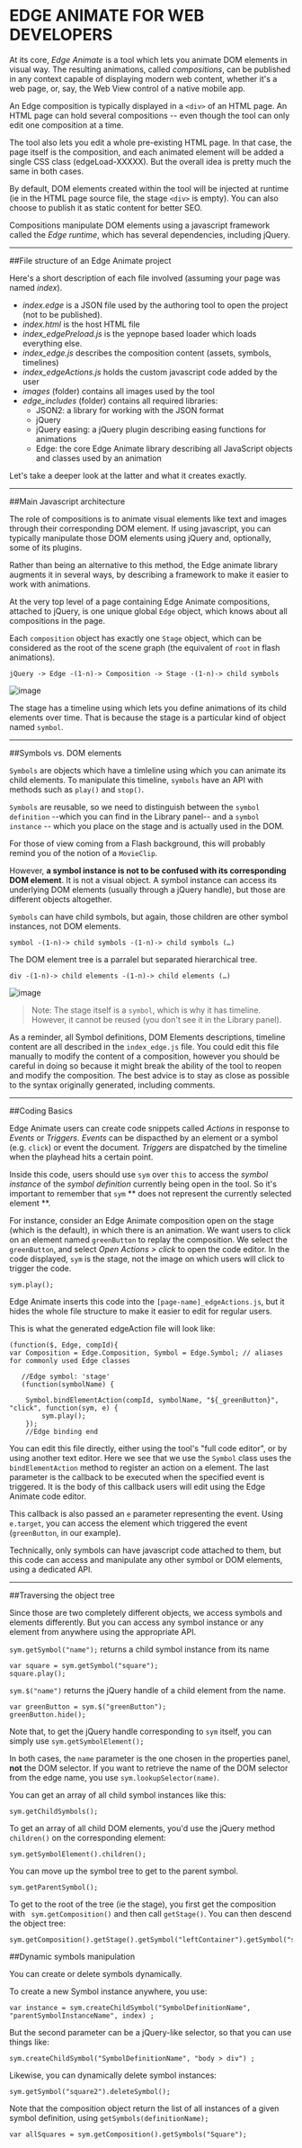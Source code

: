 # EDGE ANIMATE FOR WEB DEVELOPERS

At its core, *Edge Animate* is a tool which lets you animate DOM elements in visual way. The resulting animations, called *compositions*, can be published in any context capable of displaying modern web content, whether it's a web page, or, say, the Web View control of a native mobile app.

An Edge composition is typically displayed in a `<div>` of an HTML page. An HTML page can hold several compositions -- even though the tool can only edit one composition at a time.

The tool also lets you edit a whole pre-existing HTML page. In that case, the page itself is the composition, and each animated element will be added a single CSS class (edgeLoad-XXXXX). But the overall idea is pretty much the same in both cases.

By default, DOM elements created within the tool will be injected at runtime (ie in the HTML page source file, the stage `<div>` is empty). You can also choose to publish it as static content for better SEO.

Compositions manipulate DOM elements using a javascript framework called the *Edge runtime*, which has several dependencies, including jQuery.


--------------------------
##File structure of an Edge Animate project

Here's a short description of each file involved (assuming your page was named *index*).

* *index.edge* is a JSON file used by the authoring tool to open the project (not to be published).
* *index.html* is the host HTML file
* *index_edgePreload.js* is the yepnope based loader which loads everything else.
* *index_edge.js* describes the composition content (assets, symbols, timelines)
* *index_edgeActions.js* holds the custom javascript code added by the user
* *images* (folder) contains all images used by the tool
* *edge_includes* (folder) contains all required libraries:
	*  JSON2: a library for working with the JSON format
	*  jQuery
	*  jQuery easing: a jQuery plugin describing easing functions for animations
	*  Edge: the core Edge Animate library describing all JavaScript objects and classes used by an animation

Let's take a deeper look at the latter and what it creates exactly.

--------------------------
##Main Javascript architecture

The role of compositions is to animate visual elements like text and images through their corresponding DOM element. If using javascript, you can typically manipulate those DOM elements using jQuery and, optionally, some of its plugins.

Rather than being an alternative to this method, the Edge animate library augments it in several ways, by describing a framework to make it easier to work with animations.

At the very top level of a page containing Edge Animate compositions, attached to jQuery, is one unique global `Edge` object, which knows about all compositions in the page.

Each `composition` object has exactly one `Stage` object, which can be considered as the root of the scene graph (the equivalent of `root` in flash animations).

`jQuery -> Edge -(1-n)-> Composition -> Stage -(1-n)-> child symbols`

![image](tree.png)

The stage has a timeline using which lets you define animations of its child elements over time. That is because the stage is a particular kind of object named `symbol`.

--------------------------

##Symbols vs. DOM elements

`Symbols` are objects which have a timleline using which you can animate its child elements. To manipulate this timeline, `symbols` have an API with methods such as `play()` and `stop()`.

`Symbols` are reusable, so we need to distinguish between the `symbol definition` --which you can find in the Library panel-- and a `symbol instance` -- which you place on the stage and is actually used in the DOM.

For those of view coming from a Flash background, this will probably remind you of the notion of a `MovieClip`.

However, **a symbol instance is not to be confused with its corresponding DOM element**. It is not a visual object. A symbol instance can access its underlying DOM elements (usually through a jQuery handle), but those are different objects altogether.

`Symbols` can have child symbols, but again, those children are other symbol instances, not DOM elements.

`symbol -(1-n)-> child symbols -(1-n)-> child symbols (…)`

The DOM element tree is a parralel but separated hierarchical tree.

`div -(1-n)-> child elements -(1-n)-> child elements (…)`

![image](dom-vs-symbols.png)


> Note: The stage itself is a `symbol`, which is why it has timeline. However, it cannot be reused (you don't see it in the Library panel).

As a reminder, all Symbol definitions, DOM Elements descriptions, timeline content are all described in the  `index_edge.js` file. You could edit this file manually to modify the content of a composition, however you should be careful in doing so because it might break the ability of the tool to reopen and modify the composition. The best advice is to stay as close as possible to the syntax originally generated, including comments.


--------------------------

##Coding Basics

Edge Animate users can create code snippets called *Actions* in response to *Events* or *Triggers*. *Events* can be dispacthed by an element or a symbol (e.g. `click`) or event the document. *Triggers* are dispatched by the timeline when the playhead hits a certain point.

Inside this code, users should use `sym` over `this` to  access the *symbol instance* of the *symbol definition* currently being open in the tool. So it's important to remember that `sym` ** does not represent the currently selected element **.

For instance, consider an Edge Animate composition open on the stage (which is the default), in which there is an animation. We want users to click on an element named `greenButton` to replay the composition. We select the `greenButton`, and select *Open Actions > click* to open the code editor. In the code displayed, `sym` is the stage, not the image on which users will click to trigger the code.

	sym.play();

Edge Animate inserts this code into the `[page-name]_edgeActions.js`, but it hides the whole file structure to make it easier to edit for regular users.


This is what the generated edgeAction file will look like:

	(function($, Edge, compId){
	var Composition = Edge.Composition, Symbol = Edge.Symbol; // aliases for commonly used Edge classes

	   //Edge symbol: 'stage'
	   (function(symbolName) {
            
      	Symbol.bindElementAction(compId, symbolName, "${_greenButton}", "click", function(sym, e) {
			sym.play();
      	});
      	//Edge binding end


You can edit this file directly, either using the tool's "full code editor", or by using another text editor. Here we see that we use the `Symbol` class uses the `bindElementAction` method to register an action on a element. The last parameter is the callback to be executed when the specified event is triggered. It is the body of this callback users will edit using the Edge Animate code editor.

This callback is also passed an `e` parameter representing the event. Using `e.target`, you can access the element which triggered the event (`greenButton`, in our example).

Technically, only symbols can have javascript code attached to them, but this code can access and manipulate any other symbol or DOM elements, using a dedicated API.

--------------------------

##Traversing the object tree

Since those are two completely different objects, we access symbols and elements differently. But you can access any symbol instance or any element from anywhere using the appropriate API.

`sym.getSymbol("name");` returns a child symbol instance from its name
	
	var square = sym.getSymbol("square");
	square.play();


`sym.$("name")` returns the jQuery handle of a child element from the name.

	var greenButton = sym.$("greenButton");
	greenButton.hide();

Note that, to get the jQuery handle corresponding to `sym` itself, you can simply use	`sym.getSymbolElement();`

In both cases, the `name` parameter is the one chosen in the properties panel, **not** the DOM selector. If you want to retrieve the name of the DOM selector from the edge name, you use `sym.lookupSelector(name)`.

You can get an array of all child symbol instances like this:

	sym.getChildSymbols();

To get an array of all child DOM elements, you'd use the jQuery method `children()` on the corresponding element:

	sym.getSymbolElement().children();

You can move up the symbol tree to get to the parent symbol.

	sym.getParentSymbol();


To get to the root of the tree (ie the stage), you first get the composition with ` sym.getComposition()` and then call `getStage()`. You can then descend the object tree:

	sym.getComposition().getStage().getSymbol("leftContainer").getSymbol("square").play(); 


##Dynamic symbols manipulation

You can create or delete symbols dynamically.

To create a new Symbol instance anywhere, you use:

	var instance = sym.createChildSymbol("SymbolDefinitionName", "parentSymbolInstanceName", index) ;

But the second parameter can be a jQuery-like selector, so that you can use things like:

	sym.createChildSymbol("SymbolDefinitionName", "body > div") ;

Likewise, you can dynamically delete symbol instances:

	sym.getSymbol("square2").deleteSymbol();


Note that the composition object return the list of all instances of a given symbol definition, using `getSymbols(definitionName);`

	var allSquares = sym.getComposition().getSymbols("Square");




